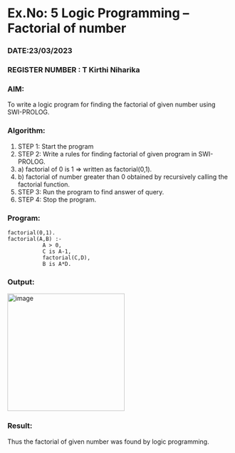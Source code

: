 # Ex.No: 5   Logic Programming – Factorial of number   
### DATE:23/03/2023                                                                            
### REGISTER NUMBER : T Kirthi Niharika
### AIM: 
To  write  a logic program for finding the factorial of given number using SWI-PROLOG. 
### Algorithm:
1. STEP 1: Start the program
2. STEP 2:  Write a rules for finding factorial of given program in SWI-PROLOG.
3.   a)	factorial of 0 is 1 => written as factorial(0,1).
4.   b)	factorial of number greater than 0 obtained by recursively calling the factorial    function.
5. STEP 3: Run the program  to find answer of  query.
6. STEP 4: Stop the program.

### Program:
```
factorial(0,1).
factorial(A,B) :-  
           A > 0, 
           C is A-1,
           factorial(C,D),
           B is A*D.
```
### Output:
<img width="263" alt="image" src="https://github.com/Kirthi-Niharika/AI_Lab_2023-24/assets/114135005/fa52d581-d041-424a-9566-050d5168d867">

### Result:
Thus the factorial of given number was found by logic programming. 
